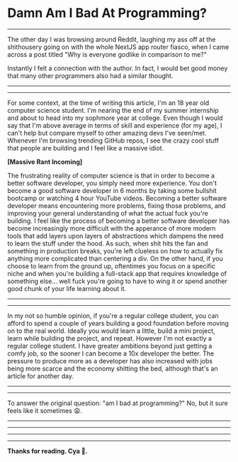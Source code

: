 # Damn Am I Bad At Programming?

---

The other day I was browsing around Reddit, laughing my ass off at the shithousery going on with the whole NextJS app router fiasco, when I came across a post titled "Why is everyone godlike in comparison to me?"

Instantly I felt a connection with the author. In fact, I would bet good money that many other programmers also had a similar thought.

---

---

For some context, at the time of writing this article, I'm an 18 year old computer science student. I'm nearing the end of my summer internship and about to head into my sophmore year at college. Even though I would say that I'm above average in terms of skill and experience (for my age), I can't help but compare myself to other amazing devs I've seen/met. Whenever I'm browsing trending GitHub repos, I see the crazy cool stuff that people are building and I feel like a massive idiot.

**[Massive Rant Incoming]**

The frustrating reality of computer science is that in order to become a better software developer, you simply need more experience. You don't become a good software developer in 6 months by taking some bullshit bootcamp or watching 4 hour YouTube videos. Becoming a better software developer means encountering more problems, fixing those problems, and improving your general understanding of what the actual fuck you're building. I feel like the process of becoming a better software developer has become increasingly more difficult with the apperance of more modern tools that add layers upon layers of abstractions which dampens the need to learn the stuff under the hood. As such, when shit hits the fan and something in production breaks, you're left clueless on how to actually fix anything more complicated than centering a div. On the other hand, if you choose to learn from the ground up, oftentimes you focus on a specific niche and when you're building a full-stack app that requires knowledge of something else... well fuck you're going to have to wing it or spend another good chunk of your life learning about it.

---

---

In my not so humble opinion, if you're a regular college student, you can afford to spend a couple of years building a good foundation before moving on to the real world. Ideally you would learn a little, build a mini project, learn while building the project, and repeat. However I'm not exactly a regular college student. I have greater ambitions beyond just getting a comfy job, so the sooner I can become a 10x developer the better. The pressure to produce more as a developer has also increased with jobs being more scarce and the economy shitting the bed, although that's an article for another day.

---

---

To answer the original question: "am I bad at programming?" No, but it sure feels like it sometimes 😩.

---

---

---

---

**Thanks for reading. Cya 👋.**
